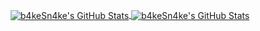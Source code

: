 <p align="center">

<a href="https://github.com/b4keSn4ke">
  <img align="center" src="https://github-readme-stats.vercel.app/api?username=b4keSn4ke&show_icons=true&theme=merko&include_all_commits=true&&count_private=true&line_height=32" alt="b4keSn4ke's GitHub Stats" />
</a>

<a href="https://github.com/b4keSn4ke">
  <img align="center" src="https://github-readme-stats.vercel.app/api/top-langs/?username=b4keSn4ke&show_icons=true&theme=merko&langs_count=3&layout=default&hide_border=false" alt="b4keSn4ke's GitHub Stats"/>
</a>

</p>

<!--
**b4keSn4ke/b4keSn4ke** is a ✨ _special_ ✨ repository because its `README.md` (this file) appears on your GitHub profile.

Here are some ideas to get you started:

- 🔭 I’m currently working on ...
- 🌱 I’m currently learning ...
- 👯 I’m looking to collaborate on ...
- 🤔 I’m looking for help with ...
- 💬 Ask me about ...
- 📫 How to reach me: ...
- 😄 Pronouns: ...
- ⚡ Fun fact: ...
-->
